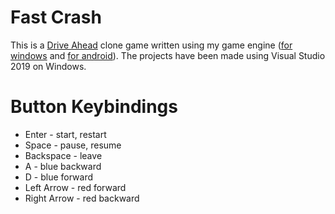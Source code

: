 # Fast Crash
This is a [Drive Ahead](https://play.google.com/store/apps/details?id=com.dodreams.driveahead&hl=en) clone game written using my game engine ([for windows](https://github.com/thealing/WindowsGameFramework) and [for android](https://github.com/thealing/AndroidGameFramework)).
The projects have been made using Visual Studio 2019 on Windows.
# Button Keybindings
- Enter - start, restart
- Space - pause, resume
- Backspace - leave
- A - blue backward
- D - blue forward
- Left Arrow - red forward
- Right Arrow - red backward

